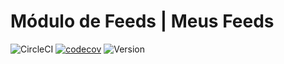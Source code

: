 # Módulo de Feeds | Meus Feeds


![CircleCI](https://img.shields.io/circleci/build/github/brunoviana/meusfeeds-feeds/master)
[![codecov](https://codecov.io/gh/brunoviana/meusfeeds-feeds/branch/master/graph/badge.svg)](https://codecov.io/gh/brunoviana/meusfeeds-feeds)
![Version](https://img.shields.io/github/v/release/brunoviana/meusfeeds-feeds)